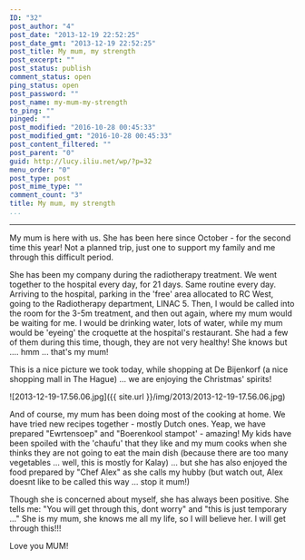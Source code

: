 ```yaml
---
ID: "32"
post_author: "4"
post_date: "2013-12-19 22:52:25"
post_date_gmt: "2013-12-19 22:52:25"
post_title: My mum, my strength
post_excerpt: ""
post_status: publish
comment_status: open
ping_status: open
post_password: ""
post_name: my-mum-my-strength
to_ping: ""
pinged: ""
post_modified: "2016-10-28 00:45:33"
post_modified_gmt: "2016-10-28 00:45:33"
post_content_filtered: ""
post_parent: "0"
guid: http://lucy.iliu.net/wp/?p=32
menu_order: "0"
post_type: post
post_mime_type: ""
comment_count: "3"
title: My mum, my strength
...
```

---

My mum is here with us. She has been here since October - for the second time this year! Not a planned trip, just one to support my family and me through this difficult period.

She has been my company during the radiotherapy treatment. We went together to the hospital every day, for 21 days. Same routine every day. Arriving to the hospital, parking in the 'free' area allocated to RC West, going to the Radiotherapy department, LINAC 5. Then, I would be called into the room for the 3-5m treatment, and then out again, where my mum would be waiting for me. I would be drinking water, lots of water, while my mum would be 'eyeing' the croquette at the hospital's restaurant. She had a few of them during this time, though, they are not very healthy! She knows but .... hmm ... that's my mum!

This is a nice picture we took today, while shopping at De Bijenkorf (a nice shopping mall in The Hague) ... we are enjoying the Christmas' spirits!

![2013-12-19-17.56.06.jpg]({{ site.url }}/img/2013/2013-12-19-17.56.06.jpg)

And of course, my mum has been doing most of the cooking at home. We have tried new recipes together - mostly Dutch ones. Yeap, we have prepared "Ewrtensoep" and "Boerenkool stampot' - amazing! My kids have been spoiled with the 'chaufu' that they like and my mum cooks when she thinks they are not going to eat the main dish (because there are too many vegetables ... well, this is mostly for Kalay) ... but she has also enjoyed the food prepared by "Chef Alex" as she calls my hubby (but watch out, Alex doesnt like to be called this way ... stop it mum!)

Though she is concerned about myself, she has always been positive. She tells me: "You will get through this, dont worry" and "this is just temporary ..." She is my mum, she knows me all my life, so I will believe her. I will get through this!!!

Love you MUM!

&nbsp;
